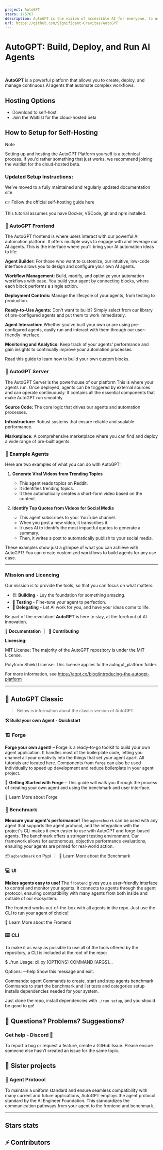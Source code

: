 ```yaml
---
project: AutoGPT
stars: 175767
description: AutoGPT is the vision of accessible AI for everyone, to use and to build on. Our mission is to provide the tools, so that you can focus on what matters.
url: https://github.com/Significant-Gravitas/AutoGPT
---
```


AutoGPT: Build, Deploy, and Run AI Agents
=========================================

   

**AutoGPT** is a powerful platform that allows you to create, deploy, and manage continuous AI agents that automate complex workflows.

Hosting Options
---------------

-   Download to self-host
-   Join the Waitlist for the cloud-hosted beta

How to Setup for Self-Hosting
-----------------------------

Note

Setting up and hosting the AutoGPT Platform yourself is a technical process. If you'd rather something that just works, we recommend joining the waitlist for the cloud-hosted beta.

### Updated Setup Instructions:

We’ve moved to a fully maintained and regularly updated documentation site.

👉 Follow the official self-hosting guide here

This tutorial assumes you have Docker, VSCode, git and npm installed.

### 🧱 AutoGPT Frontend

The AutoGPT frontend is where users interact with our powerful AI automation platform. It offers multiple ways to engage with and leverage our AI agents. This is the interface where you'll bring your AI automation ideas to life:

**Agent Builder:** For those who want to customize, our intuitive, low-code interface allows you to design and configure your own AI agents.

**Workflow Management:** Build, modify, and optimize your automation workflows with ease. You build your agent by connecting blocks, where each block performs a single action.

**Deployment Controls:** Manage the lifecycle of your agents, from testing to production.

**Ready-to-Use Agents:** Don't want to build? Simply select from our library of pre-configured agents and put them to work immediately.

**Agent Interaction:** Whether you've built your own or are using pre-configured agents, easily run and interact with them through our user-friendly interface.

**Monitoring and Analytics:** Keep track of your agents' performance and gain insights to continually improve your automation processes.

Read this guide to learn how to build your own custom blocks.

### 💽 AutoGPT Server

The AutoGPT Server is the powerhouse of our platform This is where your agents run. Once deployed, agents can be triggered by external sources and can operate continuously. It contains all the essential components that make AutoGPT run smoothly.

**Source Code:** The core logic that drives our agents and automation processes.

**Infrastructure:** Robust systems that ensure reliable and scalable performance.

**Marketplace:** A comprehensive marketplace where you can find and deploy a wide range of pre-built agents.

### 🐙 Example Agents

Here are two examples of what you can do with AutoGPT:

1.  **Generate Viral Videos from Trending Topics**
    
    -   This agent reads topics on Reddit.
    -   It identifies trending topics.
    -   It then automatically creates a short-form video based on the content.
2.  **Identify Top Quotes from Videos for Social Media**
    
    -   This agent subscribes to your YouTube channel.
    -   When you post a new video, it transcribes it.
    -   It uses AI to identify the most impactful quotes to generate a summary.
    -   Then, it writes a post to automatically publish to your social media.

These examples show just a glimpse of what you can achieve with AutoGPT! You can create customized workflows to build agents for any use case.

* * *

### Mission and Licencing

Our mission is to provide the tools, so that you can focus on what matters:

-   🏗️ **Building** - Lay the foundation for something amazing.
-   🧪 **Testing** - Fine-tune your agent to perfection.
-   🤝 **Delegating** - Let AI work for you, and have your ideas come to life.

Be part of the revolution! **AutoGPT** is here to stay, at the forefront of AI innovation.

**📖 Documentation**  |  **🚀 Contributing**

**Licensing:**

MIT License: The majority of the AutoGPT repository is under the MIT License.

Polyform Shield License: This license applies to the autogpt\_platform folder.

For more information, see https://agpt.co/blog/introducing-the-autogpt-platform

* * *

🤖 AutoGPT Classic
------------------

> Below is information about the classic version of AutoGPT.

**🛠️ Build your own Agent - Quickstart**

### 🏗️ Forge

**Forge your own agent!** – Forge is a ready-to-go toolkit to build your own agent application. It handles most of the boilerplate code, letting you channel all your creativity into the things that set _your_ agent apart. All tutorials are located here. Components from `forge` can also be used individually to speed up development and reduce boilerplate in your agent project.

🚀 **Getting Started with Forge** – This guide will walk you through the process of creating your own agent and using the benchmark and user interface.

📘 Learn More about Forge

### 🎯 Benchmark

**Measure your agent's performance!** The `agbenchmark` can be used with any agent that supports the agent protocol, and the integration with the project's CLI makes it even easier to use with AutoGPT and forge-based agents. The benchmark offers a stringent testing environment. Our framework allows for autonomous, objective performance evaluations, ensuring your agents are primed for real-world action.

📦 `agbenchmark` on Pypi  |  📘 Learn More about the Benchmark

### 💻 UI

**Makes agents easy to use!** The `frontend` gives you a user-friendly interface to control and monitor your agents. It connects to agents through the agent protocol, ensuring compatibility with many agents from both inside and outside of our ecosystem.

The frontend works out-of-the-box with all agents in the repo. Just use the CLI to run your agent of choice!

📘 Learn More about the Frontend

### ⌨️ CLI

To make it as easy as possible to use all of the tools offered by the repository, a CLI is included at the root of the repo:

$ ./run
Usage: cli.py \[OPTIONS\] COMMAND \[ARGS\]...

Options:
  --help  Show this message and exit.

Commands:
  agent      Commands to create, start and stop agents
  benchmark  Commands to start the benchmark and list tests and categories
  setup      Installs dependencies needed for your system.

Just clone the repo, install dependencies with `./run setup`, and you should be good to go!

🤔 Questions? Problems? Suggestions?
------------------------------------

### Get help - Discord 💬

To report a bug or request a feature, create a GitHub Issue. Please ensure someone else hasn’t created an issue for the same topic.

🤝 Sister projects
------------------

### 🔄 Agent Protocol

To maintain a uniform standard and ensure seamless compatibility with many current and future applications, AutoGPT employs the agent protocol standard by the AI Engineer Foundation. This standardizes the communication pathways from your agent to the frontend and benchmark.

* * *

Stars stats
-----------

⚡ Contributors
--------------
